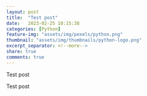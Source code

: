 ```yaml
---
layout: post
title:  "Test post"
date:   2023-02-25 10:15:38
categories: [Python]
feature-img: "assets/img/pexels/python.png"
thumbnail: "assets/img/thumbnails/python-logo.png"
excerpt_separator: <!--more-->
share: true
comments: true
---
```


Test post
<!--more-->

Test post